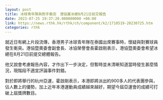 ```yaml
---
layout: post
title: 冰球青年隊與對手衝突　港協冀冰總8月21日前交報告
date: 2023-07-25 19:37:20.000000000 +08:00
link: https://news.rthk.hk/rthk/ch/component/k2/1710519-20230725.htm
categories: rthk
---
```


就近日有網上片段流傳，香港男子冰球青年隊在泰國出席賽事時，懷疑與對賽球員發生衝突。港協暨奧委會副會長、冰協榮譽會長霍啟剛表示，港協暨奧委會希望冰總在8月21日前提交總體報告。

他又說會考慮報告內容，才作出下一步決定，但暫時並未清晰知道當時發生甚麼情況，現階段不適宜評論事件對錯。

對於即將舉行的杭州亞運，霍啟剛表示，本港即將派出約900多人的代表團參與，佔人數上的優勢，加上近年本港運動員成績越來越好，期望今屆亞運會的成績可打破上屆獎牌數目。
